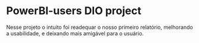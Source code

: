 
# PowerBI-users DIO project

Nesse projeto o intuito foi readequar o nosso primeiro relatório, melhorando a usabilidade, e deixando mais amigável 
para o usuário.
